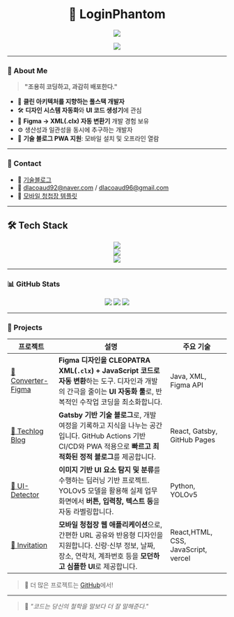 <h1 align="center">👻 LoginPhantom</h1>
<p align="center">
  <img src="https://readme-typing-svg.herokuapp.com/?lines=Code%20is%20my%20playground;%20Clean%20code%20is%20my%20style;&center=true&width=440&height=45">
</p>

<p align="center">
  <a href="https://logic-phantom.github.io/" target="_blank">
    <img src="https://img.shields.io/badge/Blog-%2312100E.svg?style=flat&logo=github&logoColor=white"/>
  </a>
</p>

---

### 👾 About Me

> **"조용히 코딩하고, 과감히 배포한다."**

- 🧭 **클린 아키텍처를 지향하는 풀스택 개발자**
- 🛠 **디자인 시스템 자동화**와 **UI 코드 생성기**에 관심
- 🎯 **Figma → XML(.clx) 자동 변환기** 개발 경험 보유
- ⚙️ 생산성과 일관성을 동시에 추구하는 개발자
- 📱 **기술 블로그 PWA 지원**: 모바일 설치 및 오프라인 열람
---

### 🔗 Contact

- 📝 [기술블로그](https://logic-phantom.github.io/)
- 📧 dlacoaud92@naver.com / dlacoaud96@gmail.com
- 💌 [모바일 청첩장 템플릿](https://invitation-dusky-psi.vercel.app/)
---

## 🛠 Tech Stack

<p align="center">
  <img src="https://skillicons.dev/icons?i=java,spring,python&theme=dark" /><br/>
  <img src="https://skillicons.dev/icons?i=js,ts,react,gatsby,html,css&theme=dark" /><br/>
  <img src="https://skillicons.dev/icons?i=figma,git,github,githubactions&theme=dark" />
</p>


---

### 📊 GitHub Stats

<p align="center">
  <img src="https://github-profile-summary-cards.vercel.app/api/cards/repos-per-language?username=Logic-Phantom&theme=2077" />
  <img src="https://github-profile-summary-cards.vercel.app/api/cards/most-commit-language?username=Logic-Phantom&theme=2077" />
  <img src="https://github-readme-stats.vercel.app/api?username=Logic-Phantom&show_icons=true&theme=calm&hide_border=true&cache_seconds=1800" />
</p>



---

### 💼 Projects

| 프로젝트 | 설명 | 주요 기술 |
|----------|------|-----------|
| [🎨 Converter-Figma](https://github.com/Logic-Phantom/Converter-Figma) | **Figma 디자인을 CLEOPATRA XML(`.clx`) + JavaScript 코드로 자동 변환**하는 도구. 디자인과 개발의 간극을 줄이는 **UI 자동화 툴**로, 반복적인 수작업 코딩을 최소화합니다. | Java, XML, Figma API |
| [📝 Techlog Blog](https://github.com/Logic-Phantom/Techlog) | **Gatsby 기반 기술 블로그**로, 개발 여정을 기록하고 지식을 나누는 공간입니다. GitHub Actions 기반 CI/CD와 PWA 적용으로 **빠르고 최적화된 정적 블로그**를 제공합니다. | React, Gatsby, GitHub Pages |
| [🧠 UI-Detector](https://github.com/Logic-Phantom/UI-Detector) | **이미지 기반 UI 요소 탐지 및 분류**를 수행하는 딥러닝 기반 프로젝트. YOLOv5 모델을 활용해 실제 업무 화면에서 **버튼, 입력창, 텍스트 등**을 자동 라벨링합니다. | Python, YOLOv5 |
| [💌 Invitation](https://github.com/Logic-Phantom/invitation) | **모바일 청첩장 웹 애플리케이션**으로, 간편한 URL 공유와 반응형 디자인을 지원합니다. 신랑·신부 정보, 날짜, 장소, 연락처, 계좌번호 등을 **모던하고 심플한 UI**로 제공합니다. | React,HTML, CSS, JavaScript, vercel |

> 👀 더 많은 프로젝트는 [GitHub](https://github.com/LoginPhantom)에서!

---

> 💬 *"코드는 당신의 철학을 말보다 더 잘 말해준다."*

